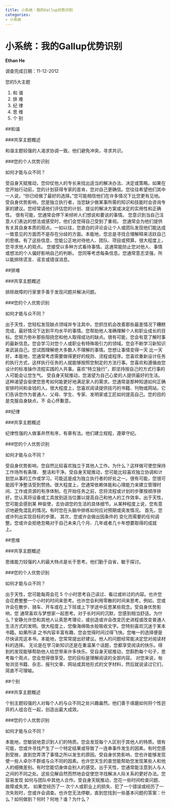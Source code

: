 ```yaml
---
title: 小系统：我的Gallup优势识别
categories: 
- 小系统
---
```

# 小系统：我的Gallup优势识别

**Ethan He**

调查完成日期：11-12-2012

您的5大主题

1. 和 谐
2. 排 难
3. 纪 律
4. 思 维
5. 个 别

##和谐

###共享主题概述

和谐主题较强的人渴求协调一致。他们避免冲突，寻求共识。

###您的个人优势识别

如何才能与众不同？

受自身天赋推动，您仰仗他人的专长来找出适当的解决办法、决定或策略。如果在您开始行动前，您的计划获得专家的首肯，您对自己更确信。您往往希望他们其中一人说，“你已经做了最好的选择。”您可能相信他们在许多情况下比您更有见地。受自身优势影响，您是独立执行者，当您缺少做某事所需的知识和技能时会咨询专家的建议。您经常请他们评估您的计划、提议的解决方案或决定的实用性和正确性。 很有可能，您通常会停下来倾听人们想说和要说的事情。 您意识到当自己注意人们表达的想法或感受时，他们会觉得自己受到了重视。 您通常会为他们提供有关其自身本质的观点。一如以往，您直白的评论会让个人或团队发现他们能达成一致意见的方面而不是存在分歧的方面。本能地，您总是寻找合理解释来活跃自己的思维。有了这些信息，您能公正地对待他人、团队、项目或预算。很大程度上，您寻求他人的观点。 您接受以多种方式看待事情。这通常能防止您对他人、事情或想法的个人偏好影响自己的判断。 您同等考虑每条信息。您通常意志坚强，所以能排除谎言、谣言或错误消息。

##排难

###共享主题概述

排除故障的行家里手善于发现问题并解决问题。

###您的个人优势识别

如何才能与众不同？

出于天性，您轻松发现缺点领域并专注其中。您抓住机会改善那些最差情况下糟糕完成，最好情况下达到平均水平的事情。您帮助他人准确理解个人和职业成长的目标。您努力弥补那些阻挠您和他人取得成功的缺点。很有可能，您会有意了解时事的最新信息。您会学习对您个人或职业有特殊吸引力的领域。您会不断学习新知识来武装自己。您试图理解绝大多数人不理解的事情。您想让事情变得一天 比一天好。本能地，您通常考虑需要做得更好的规则、流程或程序。您喜欢重新设计任务的执行方式，这样执行任务的人就能够按照您制定的方法行事。您喜欢和遵循由您设计的标准操作流程实践的人共事。喜欢“特立独行”，即坚持按自己的方式行事的人可能会让您生气。 受自身天赋推动，您渴望为自己心爱的人提供最好的生活。这种渴望会驱使您思考如何能更好地满足家人的需求。您通常是那种知道如何正确安排时间和金钱的人。很大程度上，您喜欢阅读提供技巧的书籍、刊物或网站，它们告诉您作为普通人、父母、学生、专家、发明家或工匠如何提高自己。您的目的是克服自身缺点，不 会心怀歉意。

##纪律

###共享主题概述

纪律性强的人做事井然有序，有章有法。他们建立规程，遵章守纪。

###您的个人优势识别

如何才能与众不同？

受自身优势影响，您自然比较喜欢独立于其他人工作。为什么？这样做可使您保持工作场所有条理、 整洁和干净。受自身天赋推动，您可能比较喜欢独立协调和计划您从事的工作或学习。可能这是成为独立执行者的好处之一。很有可能，您很可能因干净整洁受到赞扬。很大程度上，您通常依赖体能和心理能力来建立管理时间、工作或资源的有序体制。在开始任务之前，您将流程或计划的步骤按顺序排好。您认真将设备或工具放到适当位置以提高自己和他人的工作效率。出于天性，您可能会感到某 种驱使，去协调您的生活的具体细节。从某种程度上说，您有意识地避免混乱的情况。有时您在头脑中排练如何应对预期或突发情况。 首先，您或许列出实现目标的步骤。 其次，您或许会做出因条件的 变化而需要的任何调整。您或许会拒绝忽略对于自己未来几个月、几年或者几十年想要取得的成就 上。

##思维

###共享主题概述

思维能力较强的人的最大特点是长于思考。他们勤于自省，敏于探讨。

###您的个人优势识别

如何才能与众不同？

出于天性，您可能每周会花 5 个小时思考自己读过、看过或听过的内容。也许您会花费整整一个小时的时间来思考。也许您会利用零散的时间来思考。例如，您或许会在散步、骑车、开车或在上下班或上下学途中反思某些观念。受自身优势影响，您 通常喜欢与梦想家一起思考。对于长时间的沉默，您感到相当舒适。为什么？安静允许您和其他人认真思考理论，或创造或许会改变历史进程或改变普通人生活方式的发明。很大程度上，您像海绵吸水般吸收文字。您特别喜欢沉迷于某本书籍。如果所读 之书内容丰富有趣，您会觉得时间过得飞快。您唯一的选择便是尽快读完这本书。本能地，您常常提出好建议。他人的问题经常能决定您对阅读材料的选择。 无论是在学习新知识还是在重温某个话题，您都享受阅读的快乐。得到的发现能够帮助他人给您带来许多快乐。受自身天赋推动，您斟酌每个句子，思考每个观点，您会觉得很享受。您的目标是理解阅读的全部内容。 对您来说，匆匆浏览书籍、杂志、报刊文章、网站或其他形式的文字材料，然后就说读过它们，简直不可理喻。

##个别

###共享主题概述

个别主题较强的人对每个人的与众不同之处兴趣盎然。他们善于琢磨如何将个性迥异的人组合在一起，创造出最大成效。

###您的个人优势识别

如何才能与众不同？

本能地，您敏锐地意识到人们的特质。您会发现每个人区别于其他人的特质。很有可能，您或许寻找产生了一个特定结果或导致了一连串事件发生的因素。有时您感到受挫，直到您弄清了事情之所以发生的原因。受自身优势影响，您也许能够发现使一些人卓尔不群或与众不同的因素。也许您天生的直觉能帮助您发现某些人和他人的细微差别。有时您能切身体会别人的感受。出于天性，您通常能注意到人与人之间的不同之处。这些见解自然而然地会促使您寻找解决人际关系的更好办法。您容易发现 如何与团队中其他人合作。受自身天赋推动，您花一些时间检查问题、故障或失灵。 如果您经历了一 次个人或职业上的损失、犯了一个错误或经历了一次失败时，您或许会调查。也许您无法停歇，直到您找到一些基本问题的答案：什么？如何做到？何时？何地？谁？为什么？



